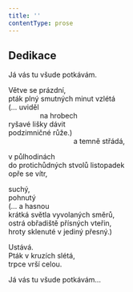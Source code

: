 ```yaml
---
title: ''
contentType: prose
---
```


<section>

## Dedikace

Já vás tu všude potkávám.

Větve se prázdní,  
pták plný smutných minut vzlétá  
(… uviděl  
                na hrobech  
ryšavé lišky dávit  
podzimničné růže.)  
                                 a temně střádá,

v půlhodinách  
do protichůdných stvolů listopadek  
opře se vítr,

suchý,  
pohnutý  
(… a hasnou  
krátká světla vyvolaných směrů,  
ostrá obřadiště přísných vteřin,  
hroty sklenuté v jediný přesný.)

Ustává.  
Pták v kruzích slétá,  
trpce vrší celou.

Já vás tu všude potkávám…

</section>
